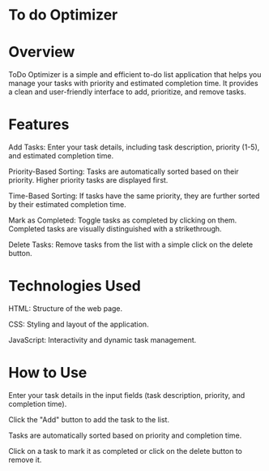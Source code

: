 # To do Optimizer


# Overview
ToDo Optimizer is a simple and efficient to-do list application that helps you manage your tasks with priority and estimated completion time. It provides a clean and user-friendly interface to add, prioritize, and remove tasks.

# Features
Add Tasks: Enter your task details, including task description, priority (1-5), and estimated completion time.

Priority-Based Sorting: Tasks are automatically sorted based on their priority. Higher priority tasks are displayed first.

Time-Based Sorting: If tasks have the same priority, they are further sorted by their estimated completion time.

Mark as Completed: Toggle tasks as completed by clicking on them. Completed tasks are visually distinguished with a strikethrough.

Delete Tasks: Remove tasks from the list with a simple click on the delete button.

# Technologies Used
HTML: Structure of the web page.

CSS: Styling and layout of the application.

JavaScript: Interactivity and dynamic task management.

# How to Use
Enter your task details in the input fields (task description, priority, and completion time).

Click the "Add" button to add the task to the list.

Tasks are automatically sorted based on priority and completion time.

Click on a task to mark it as completed or click on the delete button to remove it.


